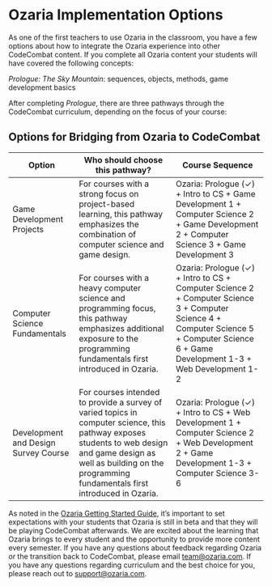 # Ozaria Implementation Options

As one of the first teachers to use Ozaria in the classroom, you have a few options about how to integrate the Ozaria experience into other CodeCombat content. If you complete all Ozaria content your students will have covered the following concepts:
 
*Prologue: The Sky Mountain*: sequences, objects, methods, game development basics
 
After completing *Prologue*, there are three pathways through the CodeCombat curriculum, depending on the focus of your course:
 
## Options for Bridging from Ozaria to CodeCombat

| Option | Who should choose this pathway? | Course Sequence |
|--------|---------------------------------|-----------------|
|Game Development Projects| For courses with a strong focus on project-based learning, this pathway emphasizes the combination of computer science and game design. | Ozaria: Prologue (✓) +  Intro to CS  + Game Development 1 + Computer Science 2 + Game Development 2 + Computer Science 3 + Game Development 3 |
|Computer Science Fundamentals| For courses with a heavy computer science and programming focus, this pathway emphasizes additional exposure to the programming fundamentals first introduced in Ozaria. | Ozaria: Prologue (✓) + Intro to CS + Computer Science 2 + Computer Science 3 + Computer Science 4 + Computer Science 5 + Computer Science 6 + Game Development 1-3 + Web Development 1-2 |
|Development and Design Survey Course| For courses intended to provide a survey of varied topics in computer science, this pathway exposes students to web design and game design as well as building on the programming fundamentals first introduced in Ozaria. | Ozaria: Prologue (✓) + Intro to CS + Web Development 1 + Computer Science 2 + Web Development 2 + Game Development 1-3 + Computer Science 3-6|
 
 
As noted in the [Ozaria Getting Started Guide](https://www.ozaria.com/teachers/resources/getting-started), it’s important to set expectations with your students that Ozaria is still in beta and that they will be playing CodeCombat afterwards. We are excited about the learning that Ozaria brings to every student and the opportunity to provide more content every semester. If you have any questions about feedback regarding Ozaria or the transition back to CodeCombat, please email team@ozaria.com. If you have any questions regarding curriculum and the best choice for you, please reach out to support@ozaria.com.
